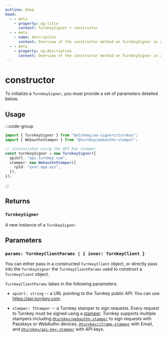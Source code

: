 ```yaml
---
outline: deep
head:
  - - meta
    - property: og:title
      content: TurnkeySigner • constructor
  - - meta
    - name: description
      content: Overview of the constructor method on TurnkeySigner in aa-signers
  - - meta
    - property: og:description
      content: Overview of the constructor method on TurnkeySigner in aa-signers
---
```


# constructor

To initialize a `TurnkeySigner`, you must provide a set of parameters detailed below.

## Usage

:::code-group

```ts [example.ts]
import { TurnkeySigner } from "@alchemy/aa-signers/turnkey";
import { WebauthnStamper } from "@turnkey/webauthn-stamper";

// instantiates using the API Key stamper
const turnkeySigner = new TurnkeySigner({
  apiUrl: "api.turnkey.com",
  stamper: new WebauthnStamper({
    rpId: "your.app.xyz",
  }),
});
```

:::

## Returns

### `TurnkeySigner`

A new instance of a `TurnkeySigner`.

## Parameters

### `params: TurnkeyClientParams | { inner: TurnkeyClient }`

You can either pass in a constructed `TurnkeyClient` object, or directly pass into the `TurnkeySigner` the `TurnkeyClientParams` used to construct a `TurnkeyClient` object.

`TurnkeyClientParams` takes in the following parameters:

- `apiUrl: string` -- a URL pointing to the Turnkey public API. You can use https://api.turnkey.com.

- `stamper: TStamper` -- a Turnkey stamper to sign requests. Every request to Turnkey must be signed using a [stamper](https://docs.turnkey.com/category/api-design). Turnkey supports multiple stampers including [`@turnkey/webauthn-stamper`](https://github.com/tkhq/sdk/tree/main/packages/webauthn-stamper) to sign requests with Passkeys or WebAuthn devices, [`@turnkey/iframe-stamper`](https://github.com/tkhq/sdk/tree/main/packages/iframe-stamper) with Email, and [`@turnkey/api-key-stamper`](https://github.com/tkhq/sdk/tree/main/packages/api-key-stamper) with API keys.
